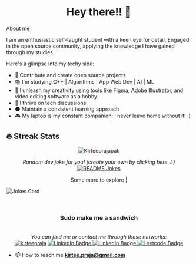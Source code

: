 <h1 align="center">Hey there!! 👋</h1>

<summary>About me</summary>
    <p>
        I am an enthusiastic self-taught student with a keen eye for detail. Engaged in the open source community, applying the knowledge I have gained through my studies.
    </p>
    Here's a glimpse into my techy side:
    <ul>
        <li>🎯 Contribute and create open source projects</li>
        <li>📚 I'm studying C++ | Algorithms | App Web Dev | AI | ML </li>
        <li>🎯 I unleash my creativity using tools like Figma, Adobe Illustrator, and video editing software as a hobby.</li>
        <li>💬 I thrive on tech discussions</li>
        <li>🌑 Maintain a consistent learning approach</li>
        <li>🎮 My laptop is my constant companion; I never leave home without it! :)</li>
    </ul>

## 🔥 Streak Stats
<p align="center"><img src="https://github-readme-streak-stats.herokuapp.com/?user=kirteeprajapati&theme=algolia" alt="Kirteeprajapati" /></p>

<p align="center">
    <i>Random dev joke for you! (create your own by clicking here ↓)</i><br>
    <a href="https://readme-jokes.vercel.app"><img align="center" src="https://readme-jokes.vercel.app/api" alt="README Jokes"></a> 
</p>

<p align="center">
Some more to explore | 
    
![Jokes Card](https://readme-jokes.vercel.app/api?theme=tokyonight)
</p>
<br>
<h3 align="center">Sudo make me a sandwich</h3> 

<p align="center"> 
<br> <i>You can find me or contact me through these networks:</i> </br>
<a href="https://twitter.com/kirteepraja" target="blank"><img src="https://img.shields.io/twitter/follow/kirteepraja?logo=twitter&style=for-the-badge" alt="kirteepraja" /></a>
    <a href="https://www.linkedin.com/in/kirtee-prajapati-8525a6227/" target="_blank">
        <img src="https://img.shields.io/badge/LinkedIn-0077B5?style=for-the-badge&logo=linkedin&logoColor=white" alt="LinkedIn Badge" />
    </a>
    <a href="https://leetcode.com/kirteepraja/" target="_blank">
        <img src="https://img.shields.io/badge/C%2B%2B-00599C?style=for-the-badge&logo=c%2B%2B&logoColor=white" alt="LinkedIn Badge" />
    </a>
    </a>
    <a href="https://www.facebook.com/profile.php?id=100083699735486" target="_blank">
        <img src="https://img.shields.io/badge/Facebook-1877F2?style=for-the-badge&logo=facebook&logoColor=white" alt="Leetcode Badge" />
    </a>
</p>

- 📫 How to reach me **kirtee.praja@gmail.com**
